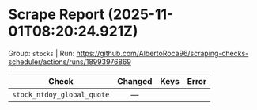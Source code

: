 # Scrape Report (2025-11-01T08:20:24.921Z)

Group: `stocks`  |  Run: https://github.com/AlbertoRoca96/scraping-checks-scheduler/actions/runs/18993976869

| Check | Changed | Keys | Error |
|---|:---:|:--|:--|
| `stock_ntdoy_global_quote` | — |  |  |
